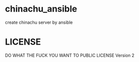 chinachu_ansible
================

create chinachu server by ansible

LICENSE
=======
DO WHAT THE FUCK YOU WANT TO PUBLIC LICENSE Version 2
